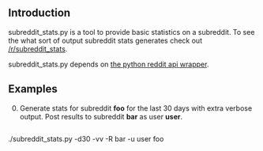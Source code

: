 Introduction
---

subreddit_stats.py is a tool to provide basic statistics on a subreddit.
To see the what sort of output subreddit stats generates check out
[/r/subreddit_stats](http://www.reddit.com/r/subreddit_stats).

subreddit_stats.py depends on
[the python reddit api wrapper](/mellort/reddit_api).

Examples
---

0. Generate stats for subreddit __foo__ for the last 30 days with extra
verbose output. Post results to subreddit __bar__ as user __user__.

    ```
./subreddit_stats.py -d30 -vv -R bar -u user foo
```
